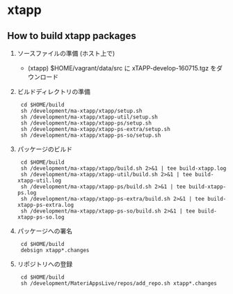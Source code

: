 # xtapp

## How to build xtapp packages

1. ソースファイルの準備 (ホスト上で)

    * (xtapp) $HOME/vagrant/data/src に xTAPP-develop-160715.tgz をダウンロード

2. ビルドディレクトリの準備

        cd $HOME/build
        sh /development/ma-xtapp/xtapp/setup.sh
        sh /development/ma-xtapp/xtapp-util/setup.sh
        sh /development/ma-xtapp/xtapp-ps/setup.sh
        sh /development/ma-xtapp/xtapp-ps-extra/setup.sh
        sh /development/ma-xtapp/xtapp-ps-so/setup.sh

3. パッケージのビルド

        cd $HOME/build
        sh /development/ma-xtapp/xtapp/build.sh 2>&1 | tee build-xtapp.log
        sh /development/ma-xtapp/xtapp-util/build.sh 2>&1 | tee build-xtapp-util.log
        sh /development/ma-xtapp/xtapp-ps/build.sh 2>&1 | tee build-xtapp-ps.log
        sh /development/ma-xtapp/xtapp-ps-extra/build.sh 2>&1 | tee build-xtapp-ps-extra.log
        sh /development/ma-xtapp/xtapp-ps-so/build.sh 2>&1 | tee build-xtapp-ps-so.log

4. パッケージへの署名

        cd $HOME/build
        debsign xtapp*.changes 

5. リポジトリへの登録

        cd $HOME/build
        sh /development/MateriAppsLive/repos/add_repo.sh xtapp*.changes
